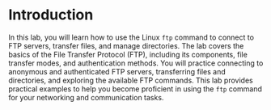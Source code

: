 # Introduction

In this lab, you will learn how to use the Linux `ftp` command to connect to FTP servers, transfer files, and manage directories. The lab covers the basics of the File Transfer Protocol (FTP), including its components, file transfer modes, and authentication methods. You will practice connecting to anonymous and authenticated FTP servers, transferring files and directories, and exploring the available FTP commands. This lab provides practical examples to help you become proficient in using the `ftp` command for your networking and communication tasks.
